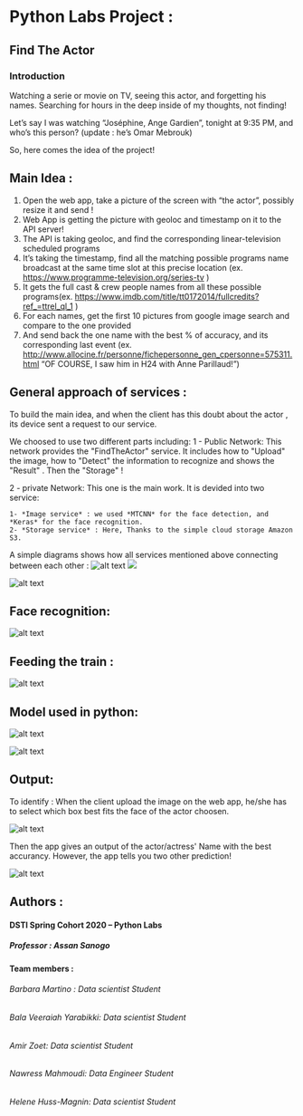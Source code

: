 # Python Labs Project :
   ## Find The Actor
### Introduction
Watching a serie or movie on TV, seeing this actor, and forgetting his names. Searching for hours in the deep inside of my thoughts, not finding!

Let’s say I was watching “Joséphine, Ange Gardien”, tonight at 9:35 PM, and who’s this person? (update : he’s Omar Mebrouk)

So, here comes the idea of the project!

## Main Idea :	
 1. Open the web app, take a picture of the screen with “the actor”, possibly resize it and send !
 2. Web App is getting the picture with geoloc and timestamp on it to the API server!
 3. The API is taking geoloc, and find the corresponding linear-television scheduled programs
 4. It’s taking the timestamp, find all the matching possible programs name broadcast at the same time slot at this precise location (ex. https://www.programme-television.org/series-tv  )
 5. It gets the full cast & crew people names from all these possible programs(ex. https://www.imdb.com/title/tt0172014/fullcredits?ref_=ttrel_ql_1  )	
 6. For each names, get the first 10 pictures from google image search and compare to the one provided
 7. And send back the one name with the best % of accuracy, and its corresponding last event (ex. http://www.allocine.fr/personne/fichepersonne_gen_cpersonne=575311.html 
 “OF COURSE, I saw him in H24 with Anne Parillaud!”)
 
## General approach of services :
To build the main idea, and when the client has this doubt about the actor , its device sent a request to our service.

We choosed to use two different parts including: 
 1 - Public Network:
 This network provides the "FindTheActor" service. It includes how to "Upload" the image, how to "Detect" the information to recognize and shows the "Result" . Then the "Storage" !
 
 2 - private Network:
 This one is the main work. It is devided into two service: 
 
    1- *Image service* : we used *MTCNN* for the face detection, and *Keras* for the face recognition.
    2- *Storage service* : Here, Thanks to the simple cloud storage Amazon S3.
    
    
A simple diagrams shows how all services mentioned above connecting between each other :
 ![alt text](https://github.com/azoet/FindTheActor/blob/master/images/service.JPG)
 <img src="https://github.com/azoet/FindTheActor/blob/master/images/service.JPG" awidth="100"/>

 
![alt text](https://github.com/azoet/FindTheActor/blob/master/images/services.JPG)
 
 ## Face recognition:
 ![alt text](https://github.com/azoet/FindTheActor/blob/master/images/recognition.JPG)
 
 ## Feeding the train :
 
 ![alt text](https://github.com/azoet/FindTheActor/blob/master/images/feeding_the_train.JPG)
 ## Model used in python:
 ![alt text](https://github.com/azoet/FindTheActor/blob/master/images/model.JPG)
 
 
 ![alt text](https://github.com/azoet/FindTheActor/blob/master/images/model.JPG)
  
  
 ## Output:
 To identify :
 When the client upload the image on the web app, he/she has to select which box best fits the face of the actor choosen. 
 
 ![alt text](https://github.com/azoet/FindTheActor/blob/master/images/output1.JPG)
 
 
 Then the app gives an output of the actor/actress' Name with the best accurancy. However, the app tells you two other prediction!
 
 ![alt text](https://github.com/azoet/FindTheActor/blob/master/images/output2.JPG)
 
 ## Authors :
 #### DSTI Spring Cohort 2020 – Python Labs 
##### Professor : Assan Sanogo
#### Team members :
###### Barbara Martino : *Data scientist Student*
###### Bala Veeraiah Yarabikki: *Data scientist Student*
###### Amir Zoet: *Data scientist Student*
###### Nawress Mahmoudi: *Data Engineer Student*
###### Helene Huss-Magnin: *Data scientist Student*
 
